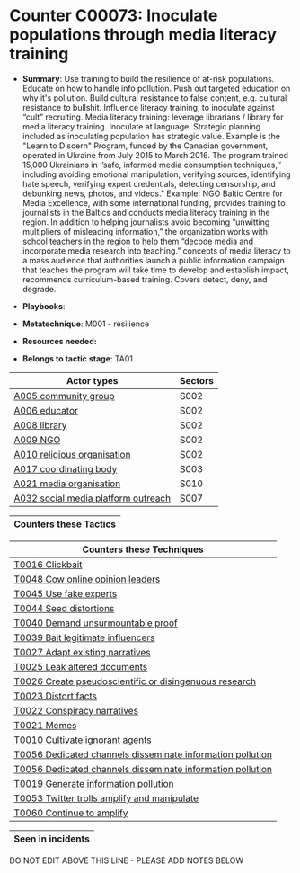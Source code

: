 # Counter C00073: Inoculate populations through media literacy training

* **Summary**: Use training to build the resilience of at-risk populations. Educate on how to handle info pollution. Push out targeted education on why it's pollution.  Build cultural resistance to false content, e.g. cultural resistance to bullshit.  Influence literacy training, to inoculate against “cult” recruiting.  Media literacy training: leverage librarians / library for media literacy training. Inoculate at language.   Strategic planning included as inoculating population has strategic value. Example is the "Learn to Discern" Program, funded by the Canadian government, operated in Ukraine from July 2015 to March 2016. The program trained 15,000 Ukrainians in ‘’safe, informed media consumption techniques,’’ including avoiding emotional manipulation, verifying sources, identifying hate speech, verifying expert credentials, detecting censorship, and debunking news, photos, and videos.”  Example: NGO Baltic Centre for Media Excellence, with some international funding, provides training to journalists in the Baltics and conducts media literacy training in the region. In addition to helping journalists avoid becoming “unwitting multipliers of misleading information,” the organization works with school teachers in the region to help them “decode media and incorporate media research into teaching.” concepts of media literacy to a mass audience that authorities launch a public information campaign that teaches the program will take time to develop and establish impact, recommends curriculum-based training.  Covers detect, deny, and degrade. 

* **Playbooks**: 

* **Metatechnique**: M001 - resilience

* **Resources needed:** 

* **Belongs to tactic stage**: TA01


| Actor types | Sectors |
| ----------- | ------- |
| [A005 community group](../generated_pages/actortypes/A005.md) | S002 |
| [A006 educator](../generated_pages/actortypes/A006.md) | S002 |
| [A008 library](../generated_pages/actortypes/A008.md) | S002 |
| [A009 NGO](../generated_pages/actortypes/A009.md) | S002 |
| [A010 religious organisation ](../generated_pages/actortypes/A010.md) | S002 |
| [A017 coordinating body](../generated_pages/actortypes/A017.md) | S003 |
| [A021 media organisation](../generated_pages/actortypes/A021.md) | S010 |
| [A032 social media platform outreach ](../generated_pages/actortypes/A032.md) | S007 |



| Counters these Tactics |
| ---------------------- |



| Counters these Techniques |
| ------------------------- |
| [T0016 Clickbait](../generated_pages/techniques/T0016.md) |
| [T0048 Cow online opinion leaders](../generated_pages/techniques/T0048.md) |
| [T0045 Use fake experts](../generated_pages/techniques/T0045.md) |
| [T0044 Seed distortions](../generated_pages/techniques/T0044.md) |
| [T0040 Demand unsurmountable proof](../generated_pages/techniques/T0040.md) |
| [T0039 Bait legitimate influencers](../generated_pages/techniques/T0039.md) |
| [T0027 Adapt existing narratives](../generated_pages/techniques/T0027.md) |
| [T0025 Leak altered documents](../generated_pages/techniques/T0025.md) |
| [T0026 Create pseudoscientific or disingenuous research](../generated_pages/techniques/T0026.md) |
| [T0023 Distort facts](../generated_pages/techniques/T0023.md) |
| [T0022 Conspiracy narratives](../generated_pages/techniques/T0022.md) |
| [T0021 Memes](../generated_pages/techniques/T0021.md) |
| [T0010 Cultivate ignorant agents](../generated_pages/techniques/T0010.md) |
| [T0056 Dedicated channels disseminate information pollution](../generated_pages/techniques/T0056.md) |
| [T0056 Dedicated channels disseminate information pollution](../generated_pages/techniques/T0056.md) |
| [T0019 Generate information pollution](../generated_pages/techniques/T0019.md) |
| [T0053 Twitter trolls amplify and manipulate](../generated_pages/techniques/T0053.md) |
| [T0060 Continue to amplify](../generated_pages/techniques/T0060.md) |



| Seen in incidents |
| ----------------- |


DO NOT EDIT ABOVE THIS LINE - PLEASE ADD NOTES BELOW